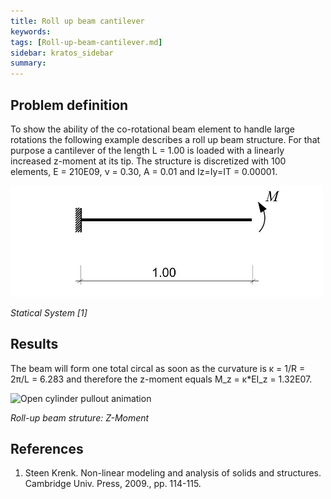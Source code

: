 ```yaml
---
title: Roll up beam cantilever
keywords: 
tags: [Roll-up-beam-cantilever.md]
sidebar: kratos_sidebar
summary: 
---
```


## Problem definition
To show the ability of the co-rotational beam element to handle large rotations the following example describes a roll up beam structure. For that purpose a cantilever of the length L = 1.00 is loaded with a linearly increased z-moment at its tip. The structure is discretized with 100 elements, E = 210E09, ν = 0.30, A = 0.01 and Iz=Iy=IT = 0.00001.

<img src="https://raw.githubusercontent.com/KratosMultiphysics/Documentation/master/Wiki_files/Application_cases/Roll_up_beam_cantilever/RollUpSystem.JPG" width="500">

_Statical System [1]_

## Results

The beam will form one total circal as soon as the curvature is κ = 1/R = 2π/L = 6.283 and therefore the z-moment equals M_z = κ*EI_z = 1.32E07.

![Open cylinder pullout animation](https://raw.githubusercontent.com/KratosMultiphysics/Documentation/master/Wiki_files/Application_cases/Roll_up_beam_cantilever/rollup.gif)

_Roll-up beam struture: Z-Moment_

## References
1. Steen Krenk. Non-linear modeling and analysis of solids and structures. Cambridge
Univ. Press, 2009., pp. 114-115.